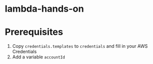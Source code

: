 # lambda-hands-on

# Prerequisites

1. Copy `credentials.templates` to `credentials` and fill in your AWS Credentials
2. Add a variable `accountId`